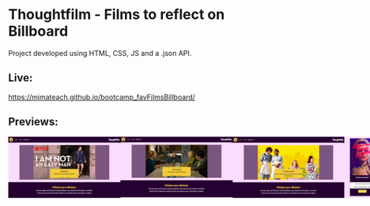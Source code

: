 # Thoughtfilm - Films to reflect on Billboard

Project developed using HTML, CSS, JS and a .json API. 

## Live: 

https://mimateach.github.io/bootcamp_favFilmsBillboard/


## Previews: 
<div style="display: flex; justify-content: space-around">
<img style="width: 45%" src="/preview-carrousel1.png"> 
<img style="width: 45%" src="/preview-carrousel2.png"> 
<img style="width: 45%" src="/preview-carrousel3.png"> 

<img style="width: 45%" src="/preview-billboard1.png"> 
<img style="width: 45%" src="/preview-billboard2.png"> 
<img style="width: 45%" src="/preview-billboard3.png"> 



